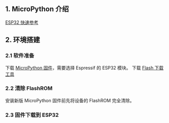 ## 1. MicroPython 介绍

[ESP32 快速参考](https://docs.singtown.com/micropython/zh/latest/esp32/esp32/quickref.html)

## 2. 环境搭建

### 2.1 软件准备

下载 [MicroPython 固件](http://www.micropython.org/download/)，需要选择 Espressif 的 ESP32 模块。
下载 [Flash 下载工具](https://www.espressif.com/zh-hans/support/download/other-tools?keys=&field_type_tid%5B%5D=14&field_type_tid%5B%5D=13)

### 2.2 清除 FlashROM

安装新版 MicroPython 固件前先将设备的 FlashROM 完全清除。



### 2.3 固件下载到 ESP32

